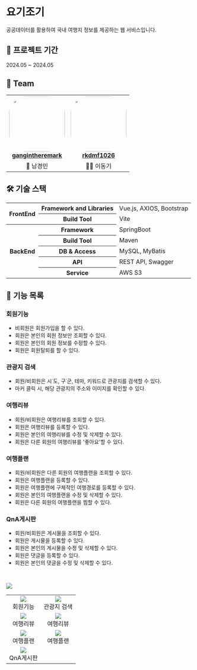 # 요기조기

공공데이터를 활용하여 국내 여행지 정보를 제공하는 웹 서비스입니다. 

## 📅 프로젝트 기간
2024.05 ~ 2024.05 

## 👥 Team

<table align="center">
    <tr align="center">
        <td style="min-width: 150px;">
            <a href="https://github.com/gangintheremark">
              <img src="https://avatars.githubusercontent.com/u/81904943?v=4" width="150" style="border-radius: 30%">
              <br />
              <b>gangintheremark</b>
            </a>
        </td>
        <td style="min-width: 150px;">
        <a href="https://github.com/rkdmf1026">
            <img src="https://avatars.githubusercontent.com/u/50603273?v=4?" width="150" style="border-radius: 30%">
            <br />
            <b>rkdmf1026</b>
        </a> 
        </td>
    </tr>
    <tr align="center">
        <td>
           🙆 남경민
        </td>
        <td>
           🙆‍♂️ 이동기
        </td>
    </tr>
</table>

## 🛠️ 기술 스택

 <table>
	<tr>
        <th rowspan="2">FrontEnd</th>
    	<th>Framework and Libraries</th> 
        <td>Vue.js, AXIOS, Bootstrap </td>
    </tr> 
    <tr>
    	<th>Build Tool</th> 
        <td>Vite</td>
    </tr>
    	<tr>
        <th rowspan="5">BackEnd</th>
    	<th>Framework</th> 
        <td>SpringBoot</td>
    </tr> 
    <tr>
    	<th>Build Tool</th> 
        <td>Maven</td>
    </tr>
    <tr>
    	<th>DB & Access</th> 
        <td>MySQL, MyBatis</td>
    </tr>
    <tr>
    	<th>API</th> 
        <td>REST API, Swagger</td>
    </tr>
        <tr>
    	<th>Service</th> 
        <td>AWS S3</td>
    </tr>

 </table>


## 📌 기능 목록

### 회원기능
- 비회원은 회원가입을 할 수 있다.
- 회원은 본인의 회원 정보만 조회할 수 있다.
- 회원은 본인의 회원 정보를 수정할 수 있다.
- 회원은 회원탈퇴를 할 수 있다.

### 관광지 검색
- 회원/비회원은 시˙도, 구˙군, 테마, 키워드로 관광지를 검색할 수 있다.
- 마커 클릭 시, 해당 관광지의 주소와 이미지를 확인할 수 있다.

### 여행리뷰
- 회원/비회원은 여행리뷰를 조회할 수 있다. 
- 회원은 여행리뷰를 등록할 수 있다. 
- 회원은 본인의 여행리뷰를 수정 및 삭제할 수 있다.
- 회원은 다른 회원의 여행리뷰를 '좋아요'할 수 있다. 

### 여행플랜
- 회원/비회원은 다른 회원의 여행플랜을 조회할 수 있다.
- 회원은 여행플랜을 등록할 수 있다. 
- 회원은 여행플랜에 구체적인 여행경로를 등록할 수 있다.
- 회원은 본인의 여행플랜을 수정 및 삭제할 수 있다.
- 회원은 다른 회원의 여행플랜을 찜할 수 있다.

### QnA게시판
- 회원/비회원은 게시물을 조회할 수 있다.
- 회원은 게시물을 등록할 수 있다. 
- 회원은 본인의 게시물을 수정 및 삭제할 수 있다. 
- 회원은 댓글을 등록할 수 있다.
- 회원은 본인의 댓글을 수정 및 삭제할 수 있다. 

<br/>

![](https://velog.velcdn.com/images/gangintheremark/post/6e494f82-a06e-4d86-addc-c25a208cc77f/image.png)

<table>
    <tr align="center">
        <td><img src="https://velog.velcdn.com/images/gangintheremark/post/f79a60b3-5ed3-43b9-a465-9de5f11fc420/image.gif"><br/>회원기능</td>
        <td><img src="https://velog.velcdn.com/images/gangintheremark/post/e073f2eb-a96c-45ee-a1d7-b67ef7d3b18f/image.gif"><br/>관광지 검색
        </td>
    </tr>
    <tr align="center">
        <td><img src="https://velog.velcdn.com/images/gangintheremark/post/bbfb0966-2d29-4d59-a1ca-0b8d7e31f5f1/image.gif"><br/>여행리뷰</td>
        <td><img src="https://velog.velcdn.com/images/gangintheremark/post/e349e590-2703-4597-9bb5-fcae7f9db8a3/image.gif"><br/>여행리뷰
        </td>
    </tr>
        <tr align="center">
        <td><img src="https://velog.velcdn.com/images/gangintheremark/post/cbec7ff3-091e-45f8-bc16-cc8d8478e243/image.gif"><br/>여행플랜</td>
        <td><img src="https://velog.velcdn.com/images/gangintheremark/post/9a49b126-6f2f-464d-ba38-2c63f8212010/image.gif"><br/>여행플랜
        </td>
    </tr>
        </tr>
        <tr align="center">
        <td><img src="https://velog.velcdn.com/images/gangintheremark/post/28f8d9a8-8504-4b6b-a977-f87c9ab8003f/image.gif"><br/>QnA게시판</td>
    </tr>
</table>






